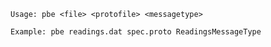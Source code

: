`Usage: pbe <file> <protofile> <messagetype>`

`Example: pbe readings.dat spec.proto ReadingsMessageType`
